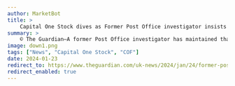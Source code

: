 ```yaml
---
author: MarketBot
title: >
    Capital One Stock dives as Former Post Office investigator insists cleared Horizon IT victim was guilty
summary: >
    © The Guardian—A former Post Office investigator has maintained that a branch owner-operator who had his conviction for embezzlement overturned last year was guilty.
image: down1.png
tags: ["News", "Capital One Stock", "COF"]
date: 2024-01-23
redirect_to: https://www.theguardian.com/uk-news/2024/jan/24/former-post-office-investigator-insists-cleared-horizon-it-victim-was-guilty-inquiry-hears
redirect_enabled: true
---
```

